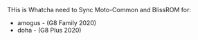 THis is Whatcha need to Sync Moto-Common and BlissROM for:
  - amogus      - (G8 Family 2020)
  - doha        - (G8 Plus 2020)
